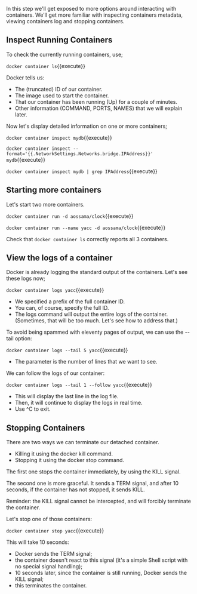 In this step we'll get exposed to more options around interacting with containers. We'll get more familiar with inspecting containers metadata, viewing containers log and stopping containers.

## Inspect Running Containers

To check the currently running containers, use;

```docker container ls```{{execute}}

Docker tells us:

* The (truncated) ID of our container.
* The image used to start the container.
* That our container has been running (Up) for a couple of minutes.
* Other information (COMMAND, PORTS, NAMES) that we will explain later.

Now let's display detailed information on one or more containers;

```docker container inspect mydb```{{execute}}

```docker container inspect --format='{{.NetworkSettings.Networks.bridge.IPAddress}}' mydb```{{execute}}

```docker container inspect mydb | grep IPAddress```{{execute}}

## Starting more containers

Let's start two more containers.

```docker container run -d aossama/clock```{{execute}}

```docker container run --name yacc -d aossama/clock```{{execute}}

Check that ```docker container ls``` correctly reports all 3 containers.

## View the logs of a container

Docker is already logging the standard output of the containers. Let's see these logs now;

```docker container logs yacc```{{execute}}

* We specified a prefix of the full container ID.
* You can, of course, specify the full ID.
* The logs command will output the entire logs of the container.
  (Sometimes, that will be too much. Let's see how to address that.)

To avoid being spammed with eleventy pages of output, we can use the --tail option:

```docker container logs --tail 5 yacc```{{execute}}

* The parameter is the number of lines that we want to see.

We can follow the logs of our container:

```docker container logs --tail 1 --follow yacc```{{execute}}

* This will display the last line in the log file.
* Then, it will continue to display the logs in real time.
* Use ^C to exit.

## Stopping Containers

There are two ways we can terminate our detached container.

* Killing it using the docker kill command.
* Stopping it using the docker stop command.

The first one stops the container immediately, by using the KILL signal.

The second one is more graceful. It sends a TERM signal, and after 10 seconds, if the container has not stopped, it sends KILL.

Reminder: the KILL signal cannot be intercepted, and will forcibly terminate the container.

Let's stop one of those containers:

```docker container stop yacc```{{execute}}

This will take 10 seconds:

* Docker sends the TERM signal;
* the container doesn't react to this signal (it's a simple Shell script with no special signal handling);
* 10 seconds later, since the container is still running, Docker sends the KILL signal;
* this terminates the container.
